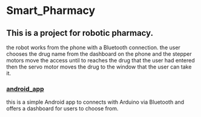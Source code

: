 # Smart_Pharmacy
## This is a project for robotic pharmacy.
the robot works from the phone with a Bluetooth connection.
the user chooses the drug name from the dashboard on the phone and the stepper motors move the access until to reaches the drug that the user had entered then the servo motor moves the drug to the window that the user can take it.

### [android_app](https://github.com/Ibrahim-Hendawi/Smart_Pharmacy/blob/main/android_app.aia)
this is a simple Android app to connects with Arduino via Bluetooth and offers a dashboard for users to choose from.
